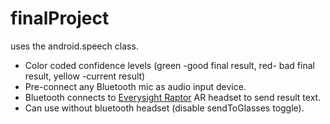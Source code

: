 # finalProject     
uses the android.speech class.     

* Color coded confidence levels (green -good final result, red- bad final result, yellow -current result)   
* Pre-connect any Bluetooth mic as audio input device.   
* Bluetooth connects to [Everysight Raptor](https://everysight.com/) AR headset to send result text.  
* Can use without bluetooth headset (disable sendToGlasses toggle).  
